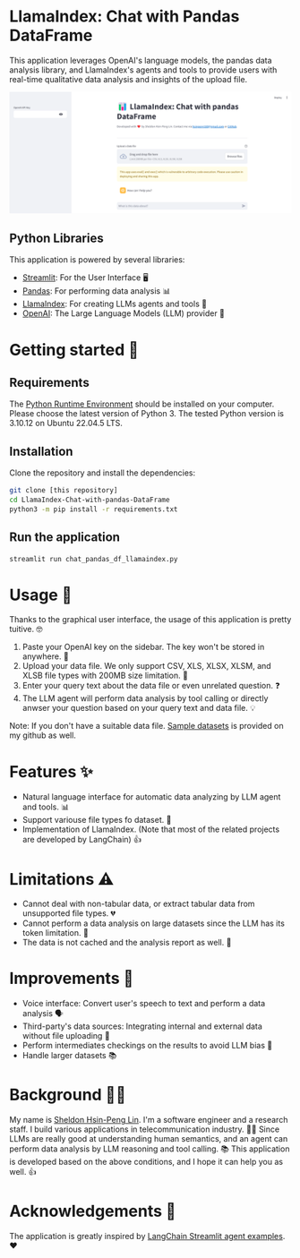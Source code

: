 # LlamaIndex: Chat with Pandas DataFrame
This application leverages OpenAI's language models, the pandas data analysis library, and LlamaIndex's agents and tools to provide users with real-time qualitative data analysis and insights of the upload file. 

![application homepage](./homepage.png)

## Python Libraries
This application is powered by several libraries:
- [Streamlit](https://streamlit.io/): For the User Interface 🖥️
- [Pandas](https://pandas.pydata.org/): For performing data analysis 📊
- [LlamaIndex](https://www.llamaindex.ai/): For creating LLMs agents and tools 🔗
- [OpenAI](https://openai.com/): The Large Language Models (LLM) provider 🧠

# Getting started 🏁

## Requirements

The [Python Runtime Environment](https://www.python.org/) should be installed on your computer.
Please choose the latest version of Python 3. The tested Python version is 3.10.12 on Ubuntu 22.04.5 LTS.


## Installation

Clone the repository and install the dependencies:

```bash
git clone [this repository]
cd LlamaIndex-Chat-with-pandas-DataFrame
python3 -m pip install -r requirements.txt
```

## Run the application

```bash
streamlit run chat_pandas_df_llamaindex.py
```

# Usage 📖

Thanks to the graphical user interface, the usage of this application is pretty tuitive. 🤓

1. Paste your OpenAI key on the sidebar. The key won't be stored in anywhere. 🚫
2. Upload your data file. We only support CSV, XLS, XLSX, XLSM, and XLSB file types with 200MB size limitation. 📂
3. Enter your query text about the data file or even unrelated question. ❓
4. The LLM agent will perform data analysis by tool calling or directly anwser your question based on your query text and data file. 💡

Note: If you don't have a suitable data file. [Sample datasets](https://github.com/hsinpeng/sample_datasets.git) is provided on my github as well.

# Features ✨
- Natural language interface for automatic data analyzing by LLM agent and tools. 📊
- Support variouse file types fo dataset. 📄
- Implementation of LlamaIndex. (Note that most of the related projects are developed by LangChain) 👍

# Limitations ⚠️
- Cannot deal with non-tabular data, or extract tabular data from unsupported file types. 💔
- Cannot perform a data analysis on large datasets since the LLM has its token limitation. 🚫
- The data is not cached and the analysis report as well. 🔄

# Improvements 🚀
- Voice interface: Convert user's speech to text and perform a data analysis 🗣️
- Third-party's data sources: Integrating internal and external data without file uploading 🤝
- Perform intermediates checkings on the results to avoid LLM bias 🤔
- Handle larger datasets 📚

# Background 🧑‍🎓
My name is [Sheldon Hsin-Peng Lin](https://www.linkedin.com/in/sheldon-hsin-peng-lin-51306685/). I'm a software engineer and a research staff. I build various applications in telecommunication industry. 👨‍🔧
Since LLMs are really good at understanding human semantics, and an agent can perform data analysis by LLM reasoning and tool calling. 📚
This application is developed based on the above conditions, and I hope it can help you as well. 👍

# Acknowledgements 🙏
The application is greatly inspired by [LangChain Streamlit agent examples](https://github.com/langchain-ai/streamlit-agent/blob/main/streamlit_agent/chat_pandas_df.py). ❤️

